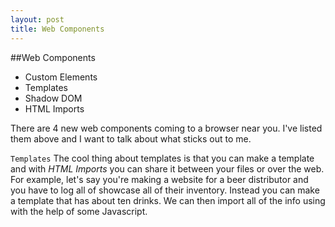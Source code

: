 ```yaml
---
layout: post
title: Web Components 
---
```


##Web Components
- Custom Elements
- Templates
- Shadow DOM
- HTML Imports

There are 4 new web components coming to a browser near you. I've listed them above and I want to talk about what sticks out to me. 

`Templates`
The cool thing about templates is that you can make a template and with *HTML Imports* you can share it between your files or over the web. For example, let's say you're making a website for a beer distributor and you have to log all of showcase all of their inventory. Instead you can make a template that has about ten drinks. We can then import all of the info using with the help of some Javascript. 
